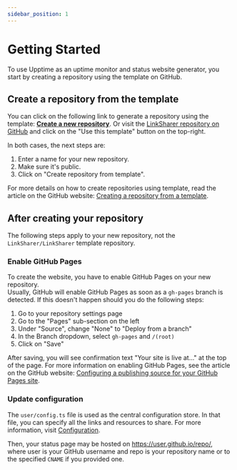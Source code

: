 ```yaml
---
sidebar_position: 1
---
```


# Getting Started

To use Upptime as an uptime monitor and status website generator, you start by creating a repository using the template on GitHub.

## Create a repository from the template

You can click on the following link to generate a repository using the template: [**Create a new repository**](https://github.com/LinkSharer/LinkSharer/generate).
Or visit the [LinkSharer repository on GitHub](https://github.com/LinkSharer/LinkSharer) and click on the "Use this template" button on the top-right.

In both cases, the next steps are:

1. Enter a name for your new repository.
2. Make sure it's public.
3. Click on "Create repository from template".

For more details on how to create repositories using template, read the article on the GitHub website: [Creating a repository from a template](https://docs.github.com/en/free-pro-team@latest/github/creating-cloning-and-archiving-repositories/creating-a-repository-from-a-template).

## After creating your repository

The following steps apply to your new repository, not the `LinkSharer/LinkSharer` template repository.

### Enable GitHub Pages

To create the website, you have to enable GitHub Pages on your new repository.  
Usually, GitHub will enable GitHub Pages as soon as a `gh-pages` branch is detected.
If this doesn't happen should you do the following steps:

1. Go to your repository settings page
2. Go to the "Pages" sub-section on the left
3. Under "Source", change "None" to "Deploy from a branch"
4. In the Branch dropdown, select `gh-pages` and `/(root)`
5. Click on "Save"

After saving, you will see confirmation text "Your site is live at..." at the top of the page.
For more information on enabling GitHub Pages, see the article on the GitHub website: [Configuring a publishing source for your GitHub Pages site](https://docs.github.com/en/free-pro-team@latest/github/working-with-github-pages/configuring-a-publishing-source-for-your-github-pages-site).

### Update configuration

The `user/config.ts` file is used as the central configuration store.
In that file, you can specify all the links and resources to share.
For more information, visit [Configuration](/docs/configuration).

Then, your status page may be hosted on https://user.github.io/repo/, where user is your GitHub username and repo is your repository name or to the specified `CNAME` if you provided one.
